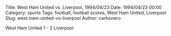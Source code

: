 Title: West Ham United vs. Liverpool, 1994/04/23
Date: 1994/04/23 00:00
Category: sports
Tags: football, football scores, West Ham United, Liverpool
Slug: west-ham-united-vs-liverpool
Author: carbonero


West Ham United 1 - 2 Liverpool
